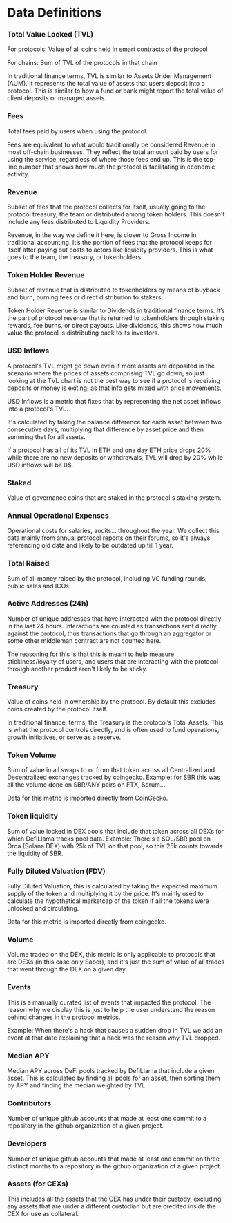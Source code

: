# Data Definitions

### Total Value Locked (TVL)

For protocols: Value of all coins held in smart contracts of the protocol

For chains: Sum of TVL of the protocols in that chain

In traditional finance terms, TVL is similar to Assets Under Management (AUM). It represents the total value of assets that users deposit into a protocol. This is similar to how a fund or bank might report the total value of client deposits or managed assets.

### Fees

Total fees paid by users when using the protocol.

Fees are equivalent to what would traditionally be considered Revenue in most off-chain businesses. They reflect the total amount paid by users for using the service, regardless of where those fees end up. This is the top-line number that shows how much the protocol is facilitating in economic activity.

### Revenue

Subset of fees that the protocol collects for itself, usually going to the protocol treasury, the team or distributed among token holders. This doesn't include any fees distributed to Liquidity Providers.

Revenue, in the way we define it here, is closer to Gross Income in traditional accounting. It’s the portion of fees that the protocol keeps for itself after paying out costs to actors like liquidity providers. This is what goes to the team, the treasury, or tokenholders.

### Token Holder Revenue

Subset of revenue that is distributed to tokenholders by means of buyback and burn, burning fees or direct distribution to stakers.

Token Holder Revenue is similar to Dividends in traditional finance terms. It’s the part of protocol revenue that is returned to tokenholders through staking rewards, fee burns, or direct payouts. Like dividends, this shows how much value the protocol is distributing back to its investors.

### USD Inflows

A protocol's TVL might go down even if more assets are deposited in the scenario where the prices of assets comprising TVL go down, so just looking at the TVL chart is not the best way to see if a protocol is receiving deposits or money is exiting, as that info gets mixed with price movements.

USD Inflows is a metric that fixes that by representing the net asset inflows into a protocol's TVL.

It's calculated by taking the balance difference for each asset between two consecutive days, multiplying that difference by asset price and then summing that for all assets.

If a protocol has all of its TVL in ETH and one day ETH price drops 20% while there are no new deposits or withdrawals, TVL will drop by 20% while USD inflows will be 0$.

### Staked

Value of governance coins that are staked in the protocol's staking system.

### Annual Operational Expenses

Operational costs for salaries, audits... throughout the year. We collect this data mainly from annual protocol reports on their forums, so it's always referencing old data and likely to be outdated up till 1 year.

### Total Raised

Sum of all money raised by the protocol, including VC funding rounds, public sales and ICOs.

### Active Addresses (24h)

Number of unique addresses that have interacted with the protocol directly in the last 24 hours. Interactions are counted as transactions sent directly against the protocol, thus transactions that go through an aggregator or some other middleman contract are not counted here.

The reasoning for this is that this is meant to help measure stickiness/loyalty of users, and users that are interacting with the protocol through another product aren't likely to be sticky.

### Treasury

Value of coins held in ownership by the protocol. By default this excludes coins created by the protocol itself.

In traditional finance, terms, the Treasury is the protocol’s Total Assets. This is what the protocol controls directly, and is often used to fund operations, growth initiatives, or serve as a reserve.

### Token Volume

Sum of value in all swaps to or from that token across all Centralized and Decentralized exchanges tracked by coingecko. Example: for SBR this was all the volume done on SBR/ANY pairs on FTX, Serum...

Data for this metric is imported directly from CoinGecko.

### Token liquidity

Sum of value locked in DEX pools that include that token across all DEXs for which DefiLlama tracks pool data. Example: There's a SOL/SBR pool on Orca (Solana DEX) with 25k of TVL on that pool, so this 25k counts towards the liquidity of SBR.

### Fully Diluted Valuation (FDV)

Fully Diluted Valuation, this is calculated by taking the expected maximum supply of the token and multiplying it by the price. It's mainly used to calculate the hypothetical marketcap of the token if all the tokens were unlocked and circulating.

Data for this metric is imported directly from coingecko.

### Volume

Volume traded on the DEX, this metric is only applicable to protocols that are DEXs (in this case only Saber), and it's just the sum of value of all trades that went through the DEX on a given day.

### Events

This is a manually curated list of events that impacted the protocol. The reason why we display this is just to help the user understand the reason behind changes in the protocol metrics.

Example: When there's a hack that causes a sudden drop in TVL we add an event at that date explaining that a hack was the reason why TVL dropped.

### Median APY

Median APY across DeFi pools tracked by DefiLlama that include a given asset. This is calculated by finding all pools for an asset, then sorting them by APY and finding the median weighted by TVL.

### Contributors

Number of unique github accounts that made at least one commit to a repository in the github organization of a given project.

### Developers

Number of unique github accounts that made at least one commit on three distinct months to a repository in the github organization of a given project.

### Assets (for CEXs)

This includes all the assets that the CEX has under their custody, excluding any assets that are under a different custodian but are credited inside the CEX for use as collateral.
